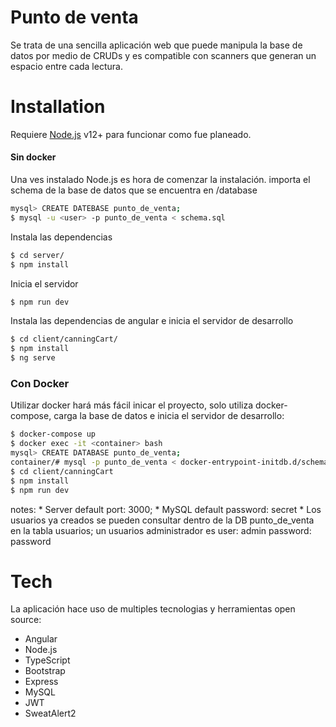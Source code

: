 # Punto de venta
Se trata de una sencilla aplicación web que puede manipula la base de datos por medio de CRUDs y es compatible con scanners que generan un espacio entre cada lectura.


# Installation

Requiere [Node.js](https://nodejs.org/) v12+ para funcionar como fue planeado.
#### Sin docker
Una ves instalado Node.js es hora de comenzar la instalación.
importa el schema de la base de datos que se encuentra en /database
```sh
mysql> CREATE DATEBASE punto_de_venta;
$ mysql -u <user> -p punto_de_venta < schema.sql
```
Instala las dependencias
```sh
$ cd server/
$ npm install
```
Inicia el servidor
```sh
$ npm run dev
```
Instala las dependencias de angular e inicia el servidor de desarrollo
```sh
$ cd client/canningCart/
$ npm install
$ ng serve
```
### Con Docker
Utilizar docker hará más fácil inicar el proyecto, solo utiliza docker-compose, carga la base de datos e inicia el servidor de desarrollo:
```sh
$ docker-compose up
$ docker exec -it <container> bash
mysql> CREATE DATABASE punto_de_venta;
container/# mysql -p punto_de_venta < docker-entrypoint-initdb.d/schema.sql
$ cd client/canningCart
$ npm install
$ npm run dev
```
notes:
    * Server default port: 3000;
    * MySQL default password: secret
    * Los usuarios ya creados se pueden consultar dentro de la DB punto_de_venta en la tabla usuarios; un usuarios administrador es user: admin password: password
    
# Tech
La aplicación hace uso de multiples tecnologias y herramientas open source:
* Angular
* Node.js
* TypeScript
* Bootstrap
* Express
* MySQL
* JWT
* SweatAlert2

